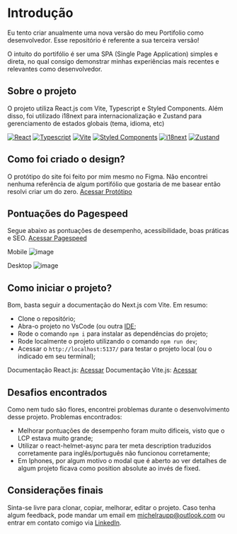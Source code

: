 # Introdução

Eu tento criar anualmente uma nova versão do meu Portifolio como desenvolvedor. Esse repositório é referente a sua terceira versão!

O intuito do portifólio é ser uma SPA (Single Page Application) simples e direta, no qual consigo demonstrar minhas experiências mais recentes e relevantes como desenvolvedor.

## Sobre o projeto

O projeto utiliza React.js com Vite, Typescript e Styled Components. Além disso, foi utilizado i18next para internacionalização e Zustand para gerenciamento de estados globais (tema, idioma, etc)

[![React](https://img.shields.io/badge/React-%2320232a.svg?logo=react&logoColor=%2361DAFB)](#)
[![Typescript](https://img.shields.io/badge/Typescript-3178C6?logo=Typescript&logoColor=white)](#)
[![Vite](https://img.shields.io/badge/Vite-646CFF?logo=vite&logoColor=fff)](#)
[![Styled Components](https://img.shields.io/badge/Styled_Components-violet?logo=styled-components&logoColor=fff)](#)
[![i18next](https://img.shields.io/badge/i18next-26A69A?logo=i18next&logoColor=fff)](#)
[![Zustand](https://img.shields.io/badge/Zustand-FF9930)](#)

## Como foi criado o design?

O protótipo do site foi feito por mim mesmo no Figma. Não encontrei nenhuma referência de algum portifólio que gostaria de me basear então resolvi criar um do zero. [Acessar Protótipo](https://www.figma.com/design/1ceIi43nNDurAOj1rgcqA2/Portif%C3%B3lio-V3?node-id=10-443&p=f)

## Pontuações do Pagespeed

Segue abaixo as pontuações de desempenho, acessibilidade, boas práticas e SEO. [Acessar Pagespeed](https://pagespeed.web.dev/analysis/https-www-michelraupp-com/g6erf0zvtb?form_factor=mobile)

Mobile
![image](https://github.com/user-attachments/assets/0aaba541-0e2e-4ab7-887f-c0dc9129cc24)

Desktop
![image](https://github.com/user-attachments/assets/41e23841-fe9e-4af2-9a2a-b643e0c1e604)

## Como iniciar o projeto?

Bom, basta seguir a documentação do Next.js com Vite. Em resumo:
- Clone o repositório;
- Abra-o projeto no VsCode (ou outra [IDE](https://www.redhat.com/pt-br/topics/middleware/what-is-ide#:~:text=A%20sigla%20IDE%20significa%20(Integrated,de%20usu%C3%A1rio%20gr%C3%A1fica%20(GUI).));
- Rode o comando ```npm i``` para instalar as dependências do projeto;
- Rode localmente o projeto utilizando o comando ```npm run dev```;
- Acessar o ```http://localhost:5137/``` para testar o projeto local (ou o indicado em seu terminal);

Documentação React.js: [Acessar](https://react.dev/learn)
Documentação Vite.js: [Acessar](https://vite.dev/guide/)

## Desafios encontrados

Como nem tudo são flores, encontrei problemas durante o desenvolvimento desse projeto. Problemas encontrados:
- Melhorar pontuações de desempenho foram muito dificeis, visto que o LCP estava muito grande;
- Utilizar o react-helmet-async para ter meta description traduzidos corretamente para inglês/português não funcionou corretamente;
- Em Iphones, por algum motivo o modal que é aberto ao ver detalhes de algum projeto ficava como position absolute ao invés de fixed.

## Considerações finais

Sinta-se livre para clonar, copiar, melhorar, editar o projeto. Caso tenha algum feedback, pode mandar um email em [michelraupp@outlook.com](mailto:michelraupp@outlook.com) ou entrar em contato comigo via [LinkedIn](https://www.linkedin.com/in/michelraupp/).
